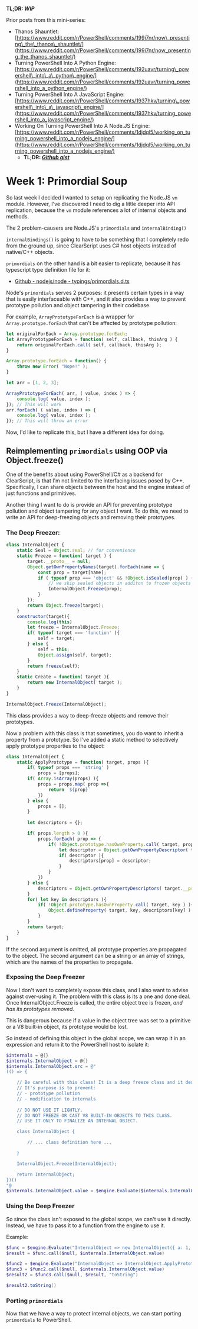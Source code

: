 **TL;DR: _WIP_**

Prior posts from this mini-series:

* Thanos Shauntlet: [https://www.reddit.com/r/PowerShell/comments/199i7nr/now\_presenting\_the\_thanos\_shauntlet/](https://www.reddit.com/r/PowerShell/comments/199i7nr/now_presenting_the_thanos_shauntlet/)
* Turning PowerShell Into A Python Engine: [https://www.reddit.com/r/PowerShell/comments/192uavr/turning\_powershell\_into\_a\_python\_engine/](https://www.reddit.com/r/PowerShell/comments/192uavr/turning_powershell_into_a_python_engine/)
* Turning PowerShell Into A JavaScript Engine: [https://www.reddit.com/r/PowerShell/comments/1937hkv/turning\_powershell\_into\_a\_javascript\_engine/](https://www.reddit.com/r/PowerShell/comments/1937hkv/turning_powershell_into_a_javascript_engine/)
* Working On Turning PowerShell Into A Node.JS Engine: [https://www.reddit.com/r/PowerShell/comments/1djdql5/working_on_turning_powershell_into_a_nodejs_engine/](https://www.reddit.com/r/PowerShell/comments/1djdql5/working_on_turning_powershell_into_a_nodejs_engine/)
  * **TL;DR: [_Github gist_](https://gist.github.com/anonhostpi/7ebc4007f3f51e0f255c2408d33b1781)**

# Week 1: Primordial Soup

So last week I decided I wanted to setup on replicating the Node.JS `vm` module. However, I've discovered I need to dig a little deeper into API replication, because the `vm` module references a lot of internal objects and methods.

The 2 problem-causers are Node.JS's `primordials` and `internalBinding()`

`internalBindings()` is going to have to be something that I completely redo from the ground up, since ClearScript uses C# host objects instead of native/C++ objects.

`primordials` on the other hand is a bit easier to replicate, because it has typescript type definition file for it:
- [Github - nodejs/node - typings/primordials.d.ts](https://github.com/nodejs/node/blob/2eff28fb7a93d3f672f80b582f664a7c701569fb/typings/primordials.d.ts)

Node's `primordials` serves 2 purposes: it presents certain types in a way that is easily interfaceable with C++, and it also provides a way to prevent prototype pollution and object tampering in their codebase.

For example, `ArrayPrototypeForEach` is a wrapper for `Array.prototype.forEach` that can't be affected by prototype pollution:

```js
let originalForEach = Array.prototype.forEach;
let ArrayPrototypeForEach = function( self, callback, thisArg ) {
    return originalForEach.call( self, callback, thisArg );
}

Array.prototype.forEach = function() {
    throw new Error( "Nope!" );
}

let arr = [1, 2, 3];

ArrayPrototypeForEach( arr, ( value, index ) => {
    console.log( value, index );
}); // This will work
arr.forEach( ( value, index ) => {
    console.log( value, index );
}); // This will throw an error
```

Now, I'd like to replicate this, but I have a different idea for doing.

## Reimplementing `primordials` using OOP via Object.freeze()

One of the benefits about using PowerShell/C# as a backend for ClearScript, is that I'm not limited to the interfacing issues posed by C++. Specifically, I can share objects between the host and the engine instead of just functions and primitives.

Another thing I want to do is provide an API for preventing prototype pollution and object tampering for any object I want. To do this, we need to write an API for deep-freezing objects and removing their prototypes.

### The Deep Freezer:

```js
class InternalObject {
    static Seal = Object.seal; // for convenience
    static Freeze = function( target ) {
        target.__proto__ = null;
        Object.getOwnPropertyNames(target).forEach(name => {
            const prop = target[name];
            if ( typeof prop === 'object' && !Object.isSealed(prop) ) {
                // we skip sealed objects in additon to frozen objects to selectively allow for object tampering
                InternalObject.Freeze(prop);
            }
        });
        return Object.freeze(target);
    }
    constructor(target){
        console.log(this)
        let freeze = InternalObject.Freeze;
        if( typeof target === 'function' ){
            self = target;
        } else {
            self = this;
            Object.assign(self, target);
        }
        return freeze(self);
    }
    static Create = function( target ){
        return new InternalObject( target );
    }
}

InternalObject.Freeze(InternalObject);
```

This class provides a way to deep-freeze objects and remove their prototypes.

Now a problem with this class is that sometimes, you do want to inherit a property from a prototype. So I've added a static method to selectively apply prototype properties to the object:

```js
class InternalObject {
    static ApplyPrototype = function( target, props ){
        if( typeof props === 'string' )
            props = [props];
        if( Array.isArray(props) ){
            props = props.map( prop =>{
                return `${prop}`
            })
        } else {
            props = [];
        }
        
        let descriptors = {};

        if( props.length > 0 ){
            props.forEach( prop => {
                if( !Object.prototype.hasOwnProperty.call( target, prop ) ){
                    let descriptor = Object.getOwnPropertyDescriptor( target.__proto__, prop );
                    if( descriptor ){
                        descriptors[prop] = descriptor;
                    }
                }
            })
        } else {
            descriptors = Object.getOwnPropertyDescriptors( target.__proto__ )
        }
        for( let key in descriptors ){
            if( !Object.prototype.hasOwnProperty.call( target, key ) ){
                Object.defineProperty( target, key, descriptors[key] )
            }
        }
        return target;
    }
}
```

If the second argument is omitted, all prototype properties are propagated to the object. The second argument can be a string or an array of strings, which are the names of the properties to propagate.

### Exposing the Deep Freezer

Now I don't want to completely expose this class, and I also want to advise against over-using it. The problem with this class is its a one and done deal. Once InternalObject.Freeze is called, the entire object tree is frozen, _and has its prototypes removed_.

This is dangerous because if a value in the object tree was set to a primitive or a V8 built-in object, its prototype would be lost.

So instead of defining this object in the global scope, we can wrap it in an expression and return it to the PowerShell host to isolate it:

```powershell
$internals = @{}
$internals.InternalObject = @{}
$internals.InternalObject.src = @"
(() => {

    // Be careful with this class! It is a deep freeze class and it destroys the prototype chain.
    // It's purpose is to prevent:
    // - prototype pollution
    // - modification to internals
    
    // DO NOT USE IT LIGHTLY.
    // DO NOT FREEZE OR CAST V8 BUILT-IN OBJECTS TO THIS CLASS.
    // USE IT ONLY TO FINALIZE AN INTERNAL OBJECT.

    class InternalObject {

        // ... class definition here ...

    }

    InternalObject.Freeze(InternalObject);

    return InternalObject;
})()
"@
$internals.InternalObject.value = $engine.Evaluate($internals.InternalObject.src)
```

### Using the Deep Freezer

So since the class isn't exposed to the global scope, we can't use it directly. Instead, we have to pass it to a function from the engine to use it.

Example:

```powershell
$func = $engine.Evaluate("InternalObject => new InternalObject({ a: 1, b: 2, c: 3})")
$result = $func.call($null, $internals.InternalObject.value)

$func2 = $engine.Evaluate("InternalObject => InternalObject.ApplyPrototype")
$func3 = $func2.call($null, $internals.InternalObject.value)
$result2 = $func3.call($null, $result, "toString")

$result2.toString()
```

### Porting `primordials`

Now that we have a way to protect internal objects, we can start porting `primordials` to PowerShell.

